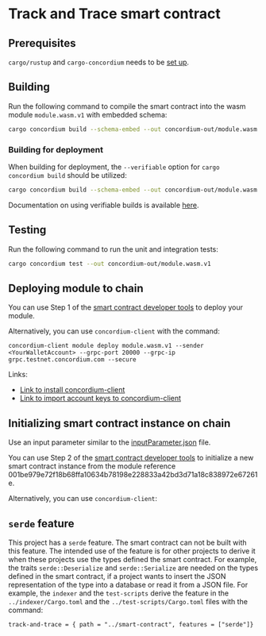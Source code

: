 # Track and Trace smart contract

## Prerequisites

`cargo/rustup` and `cargo-concordium` needs to be [set up](https://developer.concordium.software/en/mainnet/smart-contracts/guides/quick-start.html).

## Building

Run the following command to compile the smart contract into the wasm module `module.wasm.v1` with embedded schema:

```bash
cargo concordium build --schema-embed --out concordium-out/module.wasm.v1
```

### Building for deployment

When building for deployment, the `--verifiable` option for `cargo concordium build` should be utilized:

```bash
cargo concordium build --schema-embed --out concordium-out/module.wasm.v1 --verifiable docker.io/concordium/verifiable-sc:1.70.0
```

Documentation on using verifiable builds is available [here](https://docs.rs/crate/cargo-concordium/latest).

## Testing

Run the following command to run the unit and integration tests:

```bash
cargo concordium test --out concordium-out/module.wasm.v1
```

## Deploying module to chain

You can use Step 1 of the [smart contract developer tools](https://sctools.mainnet.concordium.software/) to deploy your module.

Alternatively, you can use `concordium-client` with the command:

```
concordium-client module deploy module.wasm.v1 --sender <YourWalletAccount> --grpc-port 20000 --grpc-ip grpc.testnet.concordium.com --secure
```

Links: 
- [Link to install concordium-client](https://developer.concordium.software/en/mainnet/net/references/concordium-client.html?highlight=concordium%20client)
- [Link to import account keys to concordium-client](https://developer.concordium.software/en/mainnet/smart-contracts/tutorials/setup-env.html#import-the-key)


## Initializing smart contract instance on chain

Use an input parameter similar to the [inputParameter.json](../test-scripts/inputParameter.json) file.

You can use Step 2 of the [smart contract developer tools](https://sctools.mainnet.concordium.software/) to initialize a new smart contract instance from the module reference 001be979e72f18b68ffa10634b78198e228833a42bd3d71a18c838972e67261e.

Alternatively, you can use `concordium-client`:


## `serde` feature

This project has a `serde` feature. The smart contract can not be built with this feature. The intended use of the feature is for other projects to derive it when these projects use the types defined the smart contract. For example, the traits `serde::Deserialize` and `serde::Serialize` are needed on the types defined in the smart contract, if a project wants to insert the JSON representation of the type into a database or read it from a JSON file. 
For example, the `indexer` and the `test-scripts` derive the feature in the `../indexer/Cargo.toml` and the `../test-scripts/Cargo.toml` files with the command:

```
track-and-trace = { path = "../smart-contract", features = ["serde"]}
```
